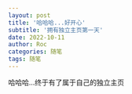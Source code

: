 ```yaml
---
layout: post
title: '哈哈哈...好开心'
subtitle: '拥有独立主页第一天'
date: 2022-10-11
author: Roc
categories: 随笔
tags: 随笔
---
```



哈哈哈...终于有了属于自己的独立主页
